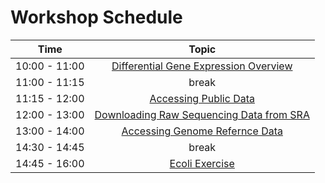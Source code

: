 # Workshop Schedule

| Time            |   Topic  |
|:------------------------:|:----------:|
| 10:00 - 11:00 | [Differential Gene Expression Overview](lessons/01_DGE_review.md) |
| 11:00 - 11:15 | break |
| 11:15 - 12:00 | [Accessing Public Data](lessons/02_accessing_public_experimental_data.md) |
| 12:00 - 13:00 | [Downloading Raw Sequencing Data from SRA](lessons/03_downloading_from_SRA.md) |
| 13:00 - 14:00 | [Accessing Genome Refernce Data](lessons/04_accessing_genome_reference_data.md) |
| 14:30 - 14:45 | break |
| 14:45 - 16:00 | [Ecoli Exercise](lessons/05_ecoli_exercise.md) |
